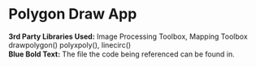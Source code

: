 # Polygon Draw App

**3rd Party Libraries Used:** Image Processing Toolbox, Mapping Toolbox\
drawpolygon() polyxpoly(), linecirc()\
**Blue Bold Text:** The ﬁle the code being referenced can be found in.

##



